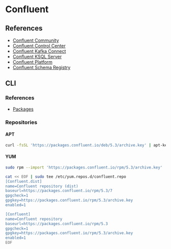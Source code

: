 # Confluent

<!--
https://github.com/davidmweber/lxc-kafka-playground/tree/master
-->

## References

- [Confluent Community](/confluent/confluent-community.md)
- [Confluent Control Center](/confluent/confluent-control-center.md)
- [Confluent Kafka Connect](/confluent/confluent-kafka-connect.md)
- [Confluent KSQL Server](/confluent/confluent-ksql-server.md)
- [Confluent Platform](/confluent/confluent-platform.md)
- [Confluent Schema Registry](/confluent/confluent-schema-registry.md)

## CLI

### References

- [Packages](https://packages.confluent.io/archive/5.3/)

### Repositories

#### APT

```sh
curl -fsSL 'https://packages.confluent.io/deb/5.3/archive.key' | apt-key add -
```

#### YUM

```sh
sudo rpm --import 'https://packages.confluent.io/rpm/5.3/archive.key'
```

```sh
cat << EOF | sudo tee /etc/yum.repos.d/confluent.repo
[Confluent.dist]
name=Confluent repository (dist)
baseurl=https://packages.confluent.io/rpm/5.3/7
gpgcheck=1
gpgkey=https://packages.confluent.io/rpm/5.3/archive.key
enabled=1

[Confluent]
name=Confluent repository
baseurl=https://packages.confluent.io/rpm/5.3
gpgcheck=1
gpgkey=https://packages.confluent.io/rpm/5.3/archive.key
enabled=1
EOF
```
